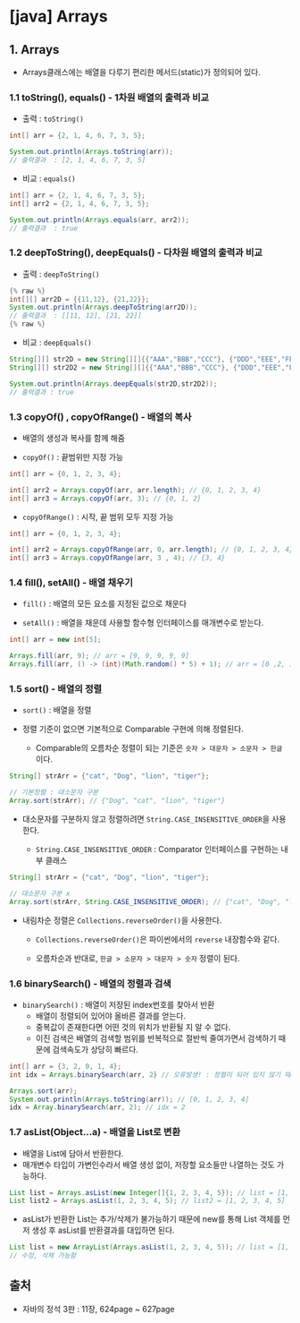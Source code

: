 # [java] Arrays

## 1. Arrays 
- Arrays클래스에는 배열을 다루기 편리한 메서드(static)가 정의되어 있다.

### 1.1 toString(), equals()  - 1차원 배열의 출력과 비교

- 출력 : `toString()`

```java
int[] arr = {2, 1, 4, 6, 7, 3, 5};

System.out.println(Arrays.toString(arr));
// 출력결과  : [2, 1, 4, 6, 7, 3, 5]
```

- 비교 : `equals()`

```java
int[] arr = {2, 1, 4, 6, 7, 3, 5};
int[] arr2 = {2, 1, 4, 6, 7, 3, 5};

System.out.println(Arrays.equals(arr, arr2));
// 출력결과  : true
```

### 1.2 deepToString(), deepEquals() - 다차원 배열의 출력과 비교

- 출력 : `deepToString()`

```java
{% raw %}
int[][] arr2D = {{11,12}, {21,22}};
System.out.println(Arrays.deepToString(arr2D));
// 출력결과  : [[11, 12], [21, 22]]
{% raw %}
```

- 비교 : `deepEquals()`

```java
String[][] str2D = new String[][]{{"AAA","BBB","CCC"}, {"DDD","EEE","FFF"}};
String[][] str2D2 = new String[][]{{"AAA","BBB","CCC"}, {"DDD","EEE","FFF"}};

System.out.println(Arrays.deepEquals(str2D,str2D2)); 
// 출력결과 : true
```

### 1.3 copyOf() , copyOfRange() - 배열의 복사
- 배열의 생성과 복사를 함께 해줌

- `copyOf()` : 끝범위만 지정 가능 

```java
int[] arr = {0, 1, 2, 3, 4};

int[] arr2 = Arrays.copyOf(arr, arr.length); // {0, 1, 2, 3, 4}
int[] arr3 = Arrays.copyOf(arr, 3); // {0, 1, 2}
```

- `copyOfRange()` : 시작, 끝 범위 모두 지정 가능

```java
int[] arr = {0, 1, 2, 3, 4};

int[] arr2 = Arrays.copyOfRange(arr, 0, arr.length); // {0, 1, 2, 3, 4}
int[] arr3 = Arrays.copyOfRange(arr, 3 , 4); // {3, 4}
```

### 1.4 fill(), setAll() - 배열 채우기
- `fill()` : 배열의 모든 요소를 지정된 값으로 채운다 

- `setAll()` : 배열을 채운데 사용할 함수형 인터페이스를 매개변수로 받는다. 

```java
int[] arr = new int[5];

Arrays.fill(arr, 9); // arr = [9, 9, 9, 9, 9]
Arrays.fill(arr, () -> (int)(Math.random() * 5) + 1); // arr = [0 ,2, 1, 4, 4]
```

### 1.5 sort() - 배열의 정렬

- `sort()` : 배열을 정렬

- 정렬 기준이 없으면 기본적으로 Comparable 구현에 의해 정렬된다.

  - Comparable의 오름차순 정렬이 되는 기준은 `숫자 > 대문자 > 소문자 > 한글` 이다.


```java
String[] strArr = {"cat", "Dog", "lion", "tiger"};

// 기본정렬 : 대소문자 구분
Array.sort(strArr); // {"Dog", "cat", "lion", "tiger"}
```
  
- 대소문자를 구분하지 않고 정렬하려면 `String.CASE_INSENSITIVE_ORDER`을 사용한다.

  - `String.CASE_INSENSITIVE_ORDER` : Comparator 인터페이스를 구현하는 내부 클래스 


```java
String[] strArr = {"cat", "Dog", "lion", "tiger"};

// 대소문자 구분 x
Array.sort(strArr, String.CASE_INSENSITIVE_ORDER); // {"cat", "Dog", "lion", "tiger"}
```


- 내림차순 정렬은 `Collections.reverseOrder()`을 사용한다.

  - `Collections.reverseOrder()`은 파이썬에서의 `reverse` 내장함수와 같다.

  - 오름차순과 반대로, `한글 > 소문자 > 대문자 > 숫자` 정렬이 된다. 


### 1.6 binarySearch() - 배열의 정렬과 검색

- `binarySearch()` : 배열이 저장된 index번호를 찾아서 반환
  - 배열이 정렬되어 있어야 올바른 결과를 얻는다.
  - 중복값이 존재한다면 어떤 것의 위치가 반환될 지 알 수 없다.
  - 이진 검색은 배열의 검색할 범위를 반복적으로 절반씩 줄여가면서 검색하기 때문에 검색속도가 상당히 빠르다.
  
```java
int[] arr = {3, 2, 0, 1, 4};
int idx = Arrays.binarySearch(arr, 2} // 오류발생! : 정렬이 되어 있지 않기 때문

Arrays.sort(arr);
System.out.println(Arrays.toString(arr)); // [0, 1, 2, 3, 4]
idx = Array.binarySearch(arr, 2); // idx = 2
```

### 1.7 asList(Object...a) - 배열을 List로 변환
- 배열을 List에 담아서 반환한다.
- 매개변수 타입이 가변인수라서 배열 생성 없이, 저장할 요소들만 나열하는 것도 가능하다.

```java
List list = Arrays.asList(new Integer[]{1, 2, 3, 4, 5}); // list = [1, 2, 3, 4, 5]
List list2 = Arrays.asList(1, 2, 3, 4, 5); // list2 = [1, 2, 3, 4, 5]
```

- asList가 반환한 List는 추가/삭제가 불가능하기 때문에 new를 통해 List 객체를 먼저 생성 후 asList를 반환결과를 대입하면 된다.

```java
List list = new ArrayList(Arrays.asList(1, 2, 3, 4, 5)); // list = [1, 2, 3, 4, 5]
// 수정, 삭제 가능함
```


## 출처
- 자바의 정석 3판 : 11장, 624page ~ 627page
